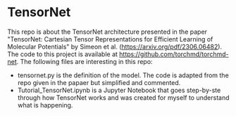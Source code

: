 # TensorNet
This repo is about the TensorNet architecture presented in the paper "TensorNet: Cartesian Tensor Representations for Efficient Learning of Molecular Potentials" by Simeon et al. (https://arxiv.org/pdf/2306.06482). The code to this project is available at https://github.com/torchmd/torchmd-net.
The following files are interesting in this repo:
- tensornet.py is the definition of the model. The code is adapted from the repo given in the papaer but simplified and commented.
- Tutorial_TensorNet.ipynb is a Jupyter Notebook that goes step-by-ste through how TensorNet works and was created for myself to understand what is happening.
